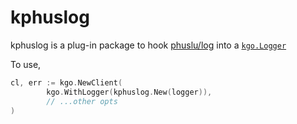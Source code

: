 kphuslog
========

kphuslog is a plug-in package to hook [phuslu/log](https://github.com/phuslu/log)
into a [`kgo.Logger`](https://pkg.go.dev/github.com/kellen-miller/franz-go/pkg/kgo#Logger)

To use,

```go
cl, err := kgo.NewClient(
        kgo.WithLogger(kphuslog.New(logger)),
        // ...other opts
)
```

